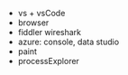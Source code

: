 * vs + vsCode
* browser
* fiddler wireshark
* azure: console, data studio
* paint
* processExplorer
